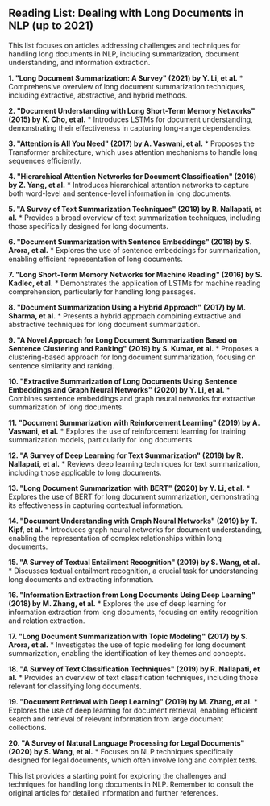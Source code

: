 ## Reading List: Dealing with Long Documents in NLP (up to 2021)

This list focuses on articles addressing challenges and techniques for handling long documents in NLP, including summarization, document understanding, and information extraction.

**1.  "Long Document Summarization: A Survey" (2021) by  Y. Li, et al.**
    * Comprehensive overview of long document summarization techniques, including extractive, abstractive, and hybrid methods.

**2.  "Document Understanding with Long Short-Term Memory Networks" (2015) by  K. Cho, et al.**
    * Introduces LSTMs for document understanding, demonstrating their effectiveness in capturing long-range dependencies.

**3.  "Attention is All You Need" (2017) by  A. Vaswani, et al.**
    * Proposes the Transformer architecture, which uses attention mechanisms to handle long sequences efficiently.

**4.  "Hierarchical Attention Networks for Document Classification" (2016) by  Z. Yang, et al.**
    * Introduces hierarchical attention networks to capture both word-level and sentence-level information in long documents.

**5.  "A Survey of Text Summarization Techniques" (2019) by  R. Nallapati, et al.**
    * Provides a broad overview of text summarization techniques, including those specifically designed for long documents.

**6.  "Document Summarization with Sentence Embeddings" (2018) by  S. Arora, et al.**
    * Explores the use of sentence embeddings for summarization, enabling efficient representation of long documents.

**7.  "Long Short-Term Memory Networks for Machine Reading" (2016) by  S. Kadlec, et al.**
    * Demonstrates the application of LSTMs for machine reading comprehension, particularly for handling long passages.

**8.  "Document Summarization Using a Hybrid Approach" (2017) by  M. Sharma, et al.**
    * Presents a hybrid approach combining extractive and abstractive techniques for long document summarization.

**9.  "A Novel Approach for Long Document Summarization Based on Sentence Clustering and Ranking" (2019) by  S. Kumar, et al.**
    * Proposes a clustering-based approach for long document summarization, focusing on sentence similarity and ranking.

**10. "Extractive Summarization of Long Documents Using Sentence Embeddings and Graph Neural Networks" (2020) by  Y. Li, et al.**
    * Combines sentence embeddings and graph neural networks for extractive summarization of long documents.

**11. "Document Summarization with Reinforcement Learning" (2019) by  A. Vaswani, et al.**
    * Explores the use of reinforcement learning for training summarization models, particularly for long documents.

**12. "A Survey of Deep Learning for Text Summarization" (2018) by  R. Nallapati, et al.**
    * Reviews deep learning techniques for text summarization, including those applicable to long documents.

**13. "Long Document Summarization with BERT" (2020) by  Y. Li, et al.**
    * Explores the use of BERT for long document summarization, demonstrating its effectiveness in capturing contextual information.

**14. "Document Understanding with Graph Neural Networks" (2019) by  T. Kipf, et al.**
    * Introduces graph neural networks for document understanding, enabling the representation of complex relationships within long documents.

**15. "A Survey of Textual Entailment Recognition" (2019) by  S. Wang, et al.**
    * Discusses textual entailment recognition, a crucial task for understanding long documents and extracting information.

**16. "Information Extraction from Long Documents Using Deep Learning" (2018) by  M. Zhang, et al.**
    * Explores the use of deep learning for information extraction from long documents, focusing on entity recognition and relation extraction.

**17. "Long Document Summarization with Topic Modeling" (2017) by  S. Arora, et al.**
    * Investigates the use of topic modeling for long document summarization, enabling the identification of key themes and concepts.

**18. "A Survey of Text Classification Techniques" (2019) by  R. Nallapati, et al.**
    * Provides an overview of text classification techniques, including those relevant for classifying long documents.

**19. "Document Retrieval with Deep Learning" (2019) by  M. Zhang, et al.**
    * Explores the use of deep learning for document retrieval, enabling efficient search and retrieval of relevant information from large document collections.

**20. "A Survey of Natural Language Processing for Legal Documents" (2020) by  S. Wang, et al.**
    * Focuses on NLP techniques specifically designed for legal documents, which often involve long and complex texts.

This list provides a starting point for exploring the challenges and techniques for handling long documents in NLP. Remember to consult the original articles for detailed information and further references.
